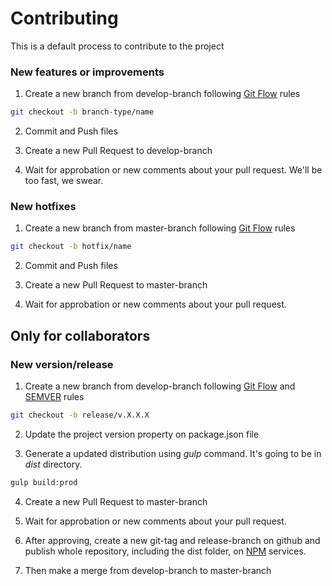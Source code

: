 # Contributing
This is a default process to contribute to the project

### New features or improvements

1. Create a new branch from develop-branch following [Git Flow](https://danielkummer.github.io/git-flow-cheatsheet/index.pt_BR.html) rules

```bash
git checkout -b branch-type/name
```

2. Commit and Push files

3. Create a new Pull Request to develop-branch

4. Wait for approbation or new comments about your pull request. We'll be too fast, we swear.

### New hotfixes

1. Create a new branch from master-branch following [Git Flow](https://danielkummer.github.io/git-flow-cheatsheet/index.pt_BR.html) rules

```bash
git checkout -b hotfix/name
```

2. Commit and Push files

3. Create a new Pull Request to master-branch

4. Wait for approbation or new comments about your pull request.

## Only for collaborators

### New version/release

1. Create a new branch from develop-branch following [Git Flow](https://danielkummer.github.io/git-flow-cheatsheet/index.pt_BR.html) and [SEMVER](https://semver.org/) rules

```bash
git checkout -b release/v.X.X.X
```

2. Update the project version property on package.json file

3. Generate a updated distribution using *gulp* command. It's going to be in *dist* directory.


```bash
gulp build:prod
```

4. Create a new Pull Request to master-branch

5. Wait for approbation or new comments about your pull request.

6. After approving, create a new git-tag and release-branch on github and publish whole repository, including the dist folder, on [NPM](https://www.npmjs.com/) services.

7. Then make a merge from develop-branch to master-branch
